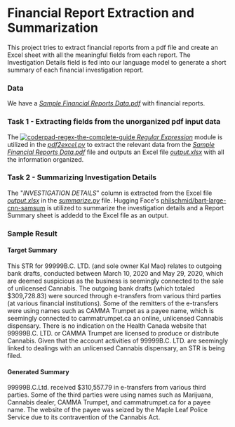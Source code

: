 # Financial Report Extraction and Summarization

This project tries to extract financial reports from a pdf file and create an Excel sheet with all the meaningful fields from each report.
The Investigation Details field is fed into our language model to generate a short summary of each financial investigation report.

### Data
We have a [*Sample Financial Reports Data.pdf*](https://github.com/arkasingh/text-summary/blob/main/Data/Sample_Financial_Reports_Data.pdf)
with financial reports.

### Task 1 - Extracting fields from the unorganized pdf input data

The [![coderpad-regex-the-complete-guide](https://github.com/arkasingh/financial-report-summary/assets/110922376/5bb8e2b0-701c-4b4a-85ff-262f290759c6)
*Regular Expression*](https://docs.python.org/3/library/re.html) module is utilized in the [*pdf2excel.py*](https://github.com/arkasingh/text-summary/blob/main/pdf2excel.py) to extract the relevant data from the [*Sample Financial Reports Data.pdf*](https://github.com/arkasingh/text-summary/blob/main/Data/Sample_Financial_Reports_Data.pdf) file and outputs an Excel file [*output.xlsx*](https://github.com/arkasingh/text-summary/blob/main/Data/output.xlsx) with all the information organized.

### Task 2 - Summarizing Investigation Details

The "*INVESTIGATION DETAILS*" column is extracted from the Excel file [*output.xlsx*](https://github.com/arkasingh/text-summary/blob/main/Data/output.xlsx) in the 
[*summarize.py*](https://github.com/arkasingh/text-summary/blob/main/summarize.py) file. Hugging Face's [philschmid/bart-large-cnn-samsum](https://huggingface.co/philschmid/bart-large-cnn-samsum) is utilized to summarize the investigation details and a Report Summary sheet is addedd to the Excel file as an output.

### Sample Result
#### Target Summary
This STR for 99999B.C. LTD. (and sole owner Kal Mao) relates to outgoing bank drafts, conducted between March 10, 2020 and May 29, 2020, which are deemed suspicious as the business is seemingly connected to the sale of unlicensed Cannabis. The outgoing bank drafts (which totaled $309,728.83) were sourced through e-transfers from various third parties (at various financial institutions). Some of the remitters of the e-transfers were using names such as CAMMA Trumpet as a payee name, which is seemingly connected to cammatrumpet.ca an online, unlicensed Cannabis dispensary. There is no indication on the Health Canada website that 99999B.C. LTD. or CAMMA Trumpet are licensed to produce or distribute Cannabis. Given that the account activities of 99999B.C. LTD. are seemingly linked to dealings with an unlicensed Cannabis dispensary, an STR is being filed.
#### Generated Summary
99999B.C.Ltd. received $310,557.79 in e-transfers from various third parties. Some of the third parties were using names such as Marijuana, Cannabis dealer, CAMMA Trumpet, and cammatrumpet.ca for a payee name. The website of the payee was seized by the Maple Leaf Police Service due to its contravention of the Cannabis Act.


